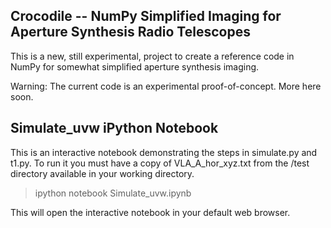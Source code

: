 Crocodile -- NumPy Simplified Imaging for Aperture Synthesis Radio Telescopes
-----------------------------------------------------------------------------

This is a new, still experimental, project to create a reference code
in NumPy for somewhat simplified aperture synthesis imaging.

Warning: The current code is an experimental proof-of-concept. More
here soon. 


Simulate_uvw iPython Notebook
-----------------------------

This is an interactive notebook demonstrating the steps in simulate.py and t1.py. 
To run it you must have a copy of VLA_A_hor_xyz.txt from the /test directory 
available in your working directory.

> ipython notebook Simulate_uvw.ipynb

This will open the interactive notebook in your default web browser.